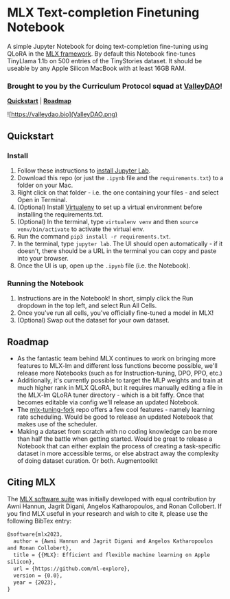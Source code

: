 # MLX Text-completion Finetuning Notebook
A simple Jupyter Notebook for doing text-completion fine-tuning using QLoRA in the [MLX framework](https://github.com/ml-explore/mlx/). By default this Notebook fine-tunes TinyLlama 1.1b on 500 entries of the TinyStories dataset. It should be useable by any Apple Silicon MacBook with at least 16GB RAM.

### Brought to you by the Curriculum Protocol squad at [ValleyDAO](https://valleydao.bio)!

[**Quickstart**](#quickstart) | [**Roadmap**](#roadmap)

![https://valleydao.bio](ValleyDAO.png)


## Quickstart

### Install
1. Follow these instructions to [install Jupyter Lab](https://jupyter.org/install).
2. Download this repo (or just the `.ipynb` file and the `requirements.txt`) to a folder on your Mac.
3. Right click on that folder - i.e. the one containing your files - and select Open in Terminal.
4. (Optional) Install [Virtualenv](https://sourabhbajaj.com/mac-setup/Python/virtualenv.html) to set up a virtual environment before installing the requirements.txt.
5. (Optional) In the terminal, type `virtualenv venv` and then `source venv/bin/activate` to activate the virtual env.
6. Run the command `pip3 install -r requirements.txt`.
7. In the terminal, type `jupyter lab`. The UI should open automatically - if it doesn't, there should be a URL in the terminal you can copy and paste into your browser.
8. Once the UI is up, open up the `.ipynb` file (i.e. the Notebook).

### Running the Notebook
1. Instructions are in the Notebook! In short, simply click the Run dropdown in the top left, and select Run All Cells.
2. Once you've run all cells, you've officially fine-tuned a model in MLX!
3. (Optional) Swap out the dataset for your own dataset.


## Roadmap
- As the fantastic team behind MLX continues to work on bringing more features to MLX-lm and different loss functions become possible, we'll release more Notebooks (such as for Instruction-tuning, DPO, PPO, etc.)
- Additionally, it's currently possible to target the MLP weights and train at much higher rank in MLX QLoRA, but it requires manually editing a file in the MLX-lm QLoRA tuner directory - which is a bit faffy. Once that becomes editable via config we'll release an updated Notebook.
- The [mlx-tuning-fork](https://github.com/chimezie/mlx-tuning-fork) repo offers a few cool features - namely learning rate scheduling. Would be good to release an updated Notebook that makes use of the scheduler.
- Making a dataset from scratch with no coding knowledge can be more than half the battle when getting started. Would be great to release a Notebook that can either explain the process of creating a task-specific dataset in more accessible terms, or else abstract away the complexity of doing dataset curation. Or both. Augmentoolkit


## Citing MLX

The [MLX software suite](https://github.com/ml-explore/mlx/) was initially developed with equal contribution by Awni
Hannun, Jagrit Digani, Angelos Katharopoulos, and Ronan Collobert. If you find
MLX useful in your research and wish to cite it, please use the following
BibTex entry:

```
@software{mlx2023,
  author = {Awni Hannun and Jagrit Digani and Angelos Katharopoulos and Ronan Collobert},
  title = {{MLX}: Efficient and flexible machine learning on Apple silicon},
  url = {https://github.com/ml-explore},
  version = {0.0},
  year = {2023},
}
```
